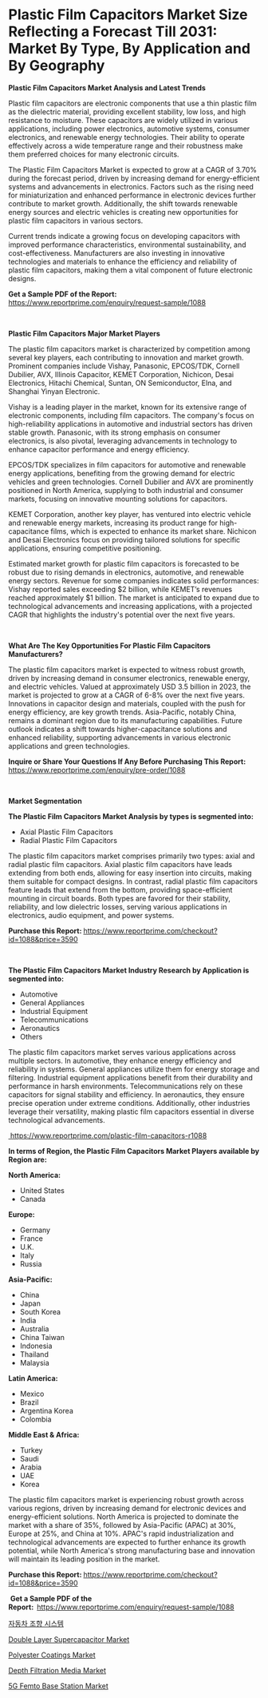 <p><h1>Plastic Film Capacitors Market Size Reflecting a Forecast Till 2031: Market By Type, By Application and By Geography</h1></p><p><strong>Plastic Film Capacitors Market Analysis and Latest Trends</strong></p>
<p><p>Plastic film capacitors are electronic components that use a thin plastic film as the dielectric material, providing excellent stability, low loss, and high resistance to moisture. These capacitors are widely utilized in various applications, including power electronics, automotive systems, consumer electronics, and renewable energy technologies. Their ability to operate effectively across a wide temperature range and their robustness make them preferred choices for many electronic circuits.</p><p>The Plastic Film Capacitors Market is expected to grow at a CAGR of 3.70% during the forecast period, driven by increasing demand for energy-efficient systems and advancements in electronics. Factors such as the rising need for miniaturization and enhanced performance in electronic devices further contribute to market growth. Additionally, the shift towards renewable energy sources and electric vehicles is creating new opportunities for plastic film capacitors in various sectors. </p><p>Current trends indicate a growing focus on developing capacitors with improved performance characteristics, environmental sustainability, and cost-effectiveness. Manufacturers are also investing in innovative technologies and materials to enhance the efficiency and reliability of plastic film capacitors, making them a vital component of future electronic designs.</p></p>
<p><strong>Get a Sample PDF of the Report:&nbsp;</strong> <a href="https://www.reportprime.com/enquiry/request-sample/1088">https://www.reportprime.com/enquiry/request-sample/1088</a></p>
<p>&nbsp;</p>
<p><strong>Plastic Film Capacitors Major Market Players</strong></p>
<p><p>The plastic film capacitors market is characterized by competition among several key players, each contributing to innovation and market growth. Prominent companies include Vishay, Panasonic, EPCOS/TDK, Cornell Dubilier, AVX, Illinois Capacitor, KEMET Corporation, Nichicon, Desai Electronics, Hitachi Chemical, Suntan, ON Semiconductor, Elna, and Shanghai Yinyan Electronic.</p><p>Vishay is a leading player in the market, known for its extensive range of electronic components, including film capacitors. The company's focus on high-reliability applications in automotive and industrial sectors has driven stable growth. Panasonic, with its strong emphasis on consumer electronics, is also pivotal, leveraging advancements in technology to enhance capacitor performance and energy efficiency.</p><p>EPCOS/TDK specializes in film capacitors for automotive and renewable energy applications, benefiting from the growing demand for electric vehicles and green technologies. Cornell Dubilier and AVX are prominently positioned in North America, supplying to both industrial and consumer markets, focusing on innovative mounting solutions for capacitors.</p><p>KEMET Corporation, another key player, has ventured into electric vehicle and renewable energy markets, increasing its product range for high-capacitance films, which is expected to enhance its market share. Nichicon and Desai Electronics focus on providing tailored solutions for specific applications, ensuring competitive positioning.</p><p>Estimated market growth for plastic film capacitors is forecasted to be robust due to rising demands in electronics, automotive, and renewable energy sectors. Revenue for some companies indicates solid performances: Vishay reported sales exceeding $2 billion, while KEMET’s revenues reached approximately $1 billion. The market is anticipated to expand due to technological advancements and increasing applications, with a projected CAGR that highlights the industry's potential over the next five years.</p></p>
<p>&nbsp;</p>
<p><strong>What Are The Key Opportunities For Plastic Film Capacitors Manufacturers?</strong></p>
<p><p>The plastic film capacitors market is expected to witness robust growth, driven by increasing demand in consumer electronics, renewable energy, and electric vehicles. Valued at approximately USD 3.5 billion in 2023, the market is projected to grow at a CAGR of 6-8% over the next five years. Innovations in capacitor design and materials, coupled with the push for energy efficiency, are key growth trends. Asia-Pacific, notably China, remains a dominant region due to its manufacturing capabilities. Future outlook indicates a shift towards higher-capacitance solutions and enhanced reliability, supporting advancements in various electronic applications and green technologies.</p></p>
<p><strong>Inquire or Share Your Questions If Any Before Purchasing This Report:</strong> <a href="https://www.reportprime.com/enquiry/pre-order/1088">https://www.reportprime.com/enquiry/pre-order/1088</a></p>
<p>&nbsp;</p>
<p><strong>Market Segmentation</strong></p>
<p><strong>The Plastic Film Capacitors Market Analysis by types is segmented into:</strong></p>
<p><ul><li>Axial Plastic Film Capacitors</li><li>Radial Plastic Film Capacitors</li></ul></p>
<p><p>The plastic film capacitors market comprises primarily two types: axial and radial plastic film capacitors. Axial plastic film capacitors have leads extending from both ends, allowing for easy insertion into circuits, making them suitable for compact designs. In contrast, radial plastic film capacitors feature leads that extend from the bottom, providing space-efficient mounting in circuit boards. Both types are favored for their stability, reliability, and low dielectric losses, serving various applications in electronics, audio equipment, and power systems.</p></p>
<p><strong>Purchase this Report:&nbsp;</strong><a href="https://www.reportprime.com/checkout?id=1088&price=3590">https://www.reportprime.com/checkout?id=1088&price=3590</a></p>
<p>&nbsp;</p>
<p><strong>The Plastic Film Capacitors Market Industry Research by Application is segmented into:</strong></p>
<p><ul><li>Automotive</li><li>General Appliances</li><li>Industrial Equipment</li><li>Telecommunications</li><li>Aeronautics</li><li>Others</li></ul></p>
<p><p>The plastic film capacitors market serves various applications across multiple sectors. In automotive, they enhance energy efficiency and reliability in systems. General appliances utilize them for energy storage and filtering. Industrial equipment applications benefit from their durability and performance in harsh environments. Telecommunications rely on these capacitors for signal stability and efficiency. In aeronautics, they ensure precise operation under extreme conditions. Additionally, other industries leverage their versatility, making plastic film capacitors essential in diverse technological advancements.</p></p>
<p><a href="https://www.reportprime.com/plastic-film-capacitors-r1088">&nbsp;https://www.reportprime.com/plastic-film-capacitors-r1088</a></p>
<p><strong>In terms of Region, the Plastic Film Capacitors Market Players available by Region are:</strong></p>
<p>
    <p> <strong> North America: </strong>
        <ul>
            <li>United States</li>
            <li>Canada</li>
        </ul>
        </p> 
    <p> <strong> Europe: </strong>
        <ul>
            <li>Germany</li>
            <li>France</li>
            <li>U.K.</li>
            <li>Italy</li>
            <li>Russia</li>
        </ul>
        </p> 
    <p> <strong> Asia-Pacific: </strong>
        <ul>
            <li>China</li>
            <li>Japan</li>
            <li>South Korea</li>
            <li>India</li>
            <li>Australia</li>
            <li>China Taiwan</li>
            <li>Indonesia</li>
            <li>Thailand</li>
            <li>Malaysia</li>
        </ul>
        </p> 
    <p> <strong> Latin America: </strong>
        <ul>
            <li>Mexico</li>
            <li>Brazil</li>
            <li>Argentina Korea</li>
            <li>Colombia</li>
        </ul>
        </p> 
    <p> <strong> Middle East & Africa: </strong>
        <ul>
            <li>Turkey</li>
            <li>Saudi</li>
            <li>Arabia</li>
            <li>UAE</li>
            <li>Korea</li>
        </ul>
    </p>
    </p>
<p><p>The plastic film capacitors market is experiencing robust growth across various regions, driven by increasing demand for electronic devices and energy-efficient solutions. North America is projected to dominate the market with a share of 35%, followed by Asia-Pacific (APAC) at 30%, Europe at 25%, and China at 10%. APAC's rapid industrialization and technological advancements are expected to further enhance its growth potential, while North America's strong manufacturing base and innovation will maintain its leading position in the market.</p></p>
<p><strong>Purchase this Report: </strong><a href="https://www.reportprime.com/checkout?id=1088&price=3590">https://www.reportprime.com/checkout?id=1088&price=3590</a></p>
<p>&nbsp;<strong>Get a Sample PDF of the Report:&nbsp;&nbsp;</strong><a href="https://www.reportprime.com/enquiry/request-sample/1088">https://www.reportprime.com/enquiry/request-sample/1088</a></p>
<p><strong></strong></p>
<p><p><a href="https://medium.com/@kacrimipp/%EC%9E%90%EB%8F%99%EC%B0%A8-%EC%A1%B0%ED%96%A5-%EC%8B%9C%EC%8A%A4%ED%85%9C-%EC%8B%9C%EC%9E%A5-%EB%8F%99%ED%96%A5-%EB%B0%8F-%EC%A7%80%EC%97%AD-%ED%86%B5%EC%B0%B0%EB%A0%A5-2024%EB%85%84%EB%B6%80%ED%84%B0-2031%EB%85%84%EA%B9%8C%EC%A7%80%EC%9D%98-%EC%98%88%EC%B8%A1-152f09751a9c">자동차 조향 시스템</a></p><p><a href="https://github.com/mabutironaldo/Market-Research-Report-List-6/blob/main/double-layer-supercapacitor-market.md">Double Layer Supercapacitor Market</a></p><p><a href="https://www.linkedin.com/pulse/polyester-coatings-market-trends-focusing-insight-forecast-izuoc?trackingId=tDx%2FSk1iSkW9sQ26tM7xNA%3D%3D">Polyester Coatings Market</a></p><p><a href="https://www.linkedin.com/pulse/depth-filtration-media-market-size-share-trends-analysis-irj8c?trackingId=isDMewyhTeGkGMy8X0vAmA%3D%3D">Depth Filtration Media Market</a></p><p><a href="https://issuu.com/reportprime-2/docs/5g-femto-base-station-market-size-2_b500279d9b59e3">5G Femto Base Station Market</a></p></p>
